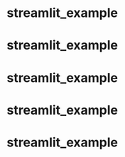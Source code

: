 # streamlit_example
# streamlit_example
# streamlit_example
# streamlit_example
# streamlit_example
